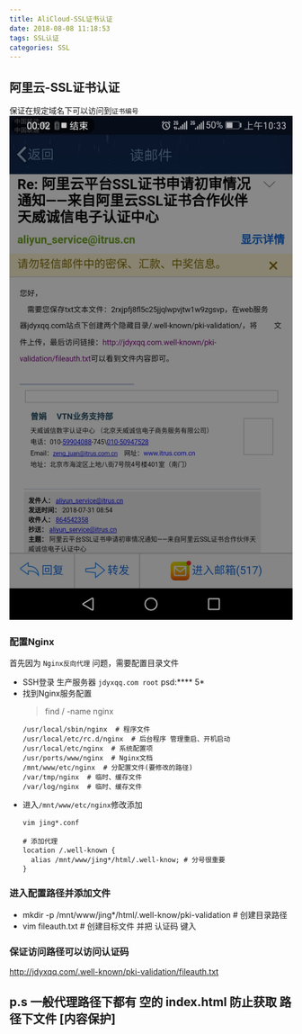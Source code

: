 ```yaml
---
title: AliCloud-SSL证书认证
date: 2018-08-08 11:18:53
tags: SSL认证
categories: SSL
---
```

## 阿里云-SSL证书认证
保证在规定域名下可以访问到`证书编号`
![](../../assets/img/AliCloud-SSL证书认证.jpg)

### 配置Nginx
首先因为 `Nginx反向代理` 问题，需要配置目录文件
+ SSH登录 生产服务器 `jdyxqq.com root` psd:**** 5*
+ 找到Nginx服务配置
  > find / -name nginx
  ````
  /usr/local/sbin/nginx  # 程序文件
  /usr/local/etc/rc.d/nginx  # 后台程序 管理重启、开机启动
  /usr/local/etc/nginx  # 系统配置项
  /usr/ports/www/nginx  # Nginx文档
  /mnt/www/etc/nginx  # 分配置文件(要修改的路径)
  /var/tmp/nginx  # 临时、缓存文件
  /var/log/nginx  # 临时、缓存文件
  ````
+ 进入`/mnt/www/etc/nginx`修改添加
  ````
  vim jing*.conf

  # 添加代理
  location /.well-known {
    alias /mnt/www/jing*/html/.well-know; # 分号很重要
  }
  ````

### 进入配置路径并添加文件
+ mkdir -p /mnt/www/jing*/html/.well-know/pki-validation  # 创建目录路径
+ vim fileauth.txt  # 创建目标文件 并把 认证码 键入

### 保证访问路径可以访问认证码
http://jdyxqq.com/.well-known/pki-validation/fileauth.txt

## p.s 一般代理路径下都有 空的 index.html 防止获取 路径下文件 [内容保护]
